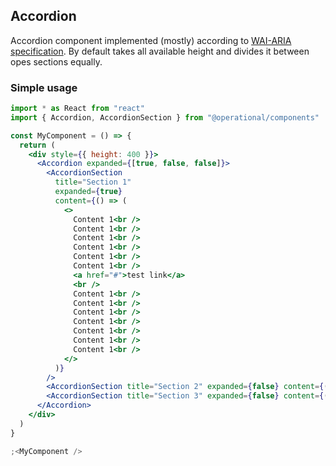 ## Accordion

Accordion component implemented (mostly) according to [WAI-ARIA specification](https://www.w3.org/TR/wai-aria-practices/examples/accordion/accordion.html). By default takes all available height and divides it between opes sections equally.

### Simple usage

```jsx
import * as React from "react"
import { Accordion, AccordionSection } from "@operational/components"

const MyComponent = () => {
  return (
    <div style={{ height: 400 }}>
      <Accordion expanded={[true, false, false]}>
        <AccordionSection
          title="Section 1"
          expanded={true}
          content={() => (
            <>
              Content 1<br />
              Content 1<br />
              Content 1<br />
              Content 1<br />
              Content 1<br />
              Content 1<br />
              <a href="#">test link</a>
              <br />
              Content 1<br />
              Content 1<br />
              Content 1<br />
              Content 1<br />
              Content 1<br />
              Content 1<br />
              Content 1<br />
            </>
          )}
        />
        <AccordionSection title="Section 2" expanded={false} content={() => <>Content 2</>} />
        <AccordionSection title="Section 3" expanded={false} content={() => <>Content 3</>} />
      </Accordion>
    </div>
  )
}

;<MyComponent />
```
